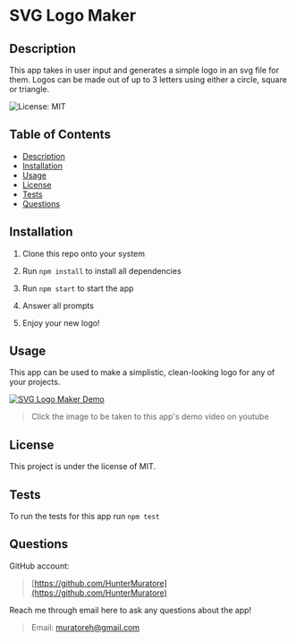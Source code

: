 # SVG Logo Maker

## Description

This app takes in user input and generates a simple logo in an svg file for them. Logos can be made out of up to 3 letters using either a circle, square or triangle.

![License: MIT](https://img.shields.io/badge/License-MIT-yellow.svg)

## Table of Contents

- [Description](#description)
- [Installation](#installation)
- [Usage](#usage)
- [License](#license)
- [Tests](#tests)
- [Questions](#questions)

## Installation

1. Clone this repo onto your system

2. Run `npm install` to install all dependencies

3. Run `npm start` to start the app

4. Answer all prompts

5. Enjoy your new logo!

## Usage

This app can be used to make a simplistic, clean-looking logo for any of your projects.

[![SVG Logo Maker Demo](https://img.youtube.com/vi/duFjlTn3hBc/maxresdefault.jpg)](https://youtu.be/watch?v=duFjlTn3hBc)
>Click the image to be taken to this app's demo video on youtube

## License

This project is under the license of MIT.

## Tests

To run the tests for this app run `npm test`

## Questions

GitHub account:

>[https://github.com/HunterMuratore](https://github.com/HunterMuratore)

Reach me through email here to ask any questions about the app!

>Email: [muratoreh@gmail.com](mailto:muratoreh@gmail.com)
